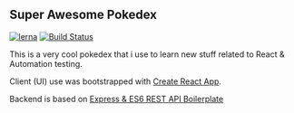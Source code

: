 ## Super Awesome Pokedex

[![lerna](https://img.shields.io/badge/maintained%20with-lerna-cc00ff.svg)](https://lernajs.io/) [![Build Status](https://travis-ci.org/sagrath23/super-awesome-pokedex.svg?branch=master)](https://travis-ci.org/sagrath23/super-awesome-pokedex)

This is a very cool pokedex that i use to learn new stuff related to React & Automation testing.

Client (UI) use was bootstrapped with [Create React App](https://github.com/facebook/create-react-app).

Backend is based on [Express & ES6 REST API Boilerplate](https://github.com/developit/express-es6-rest-api)
